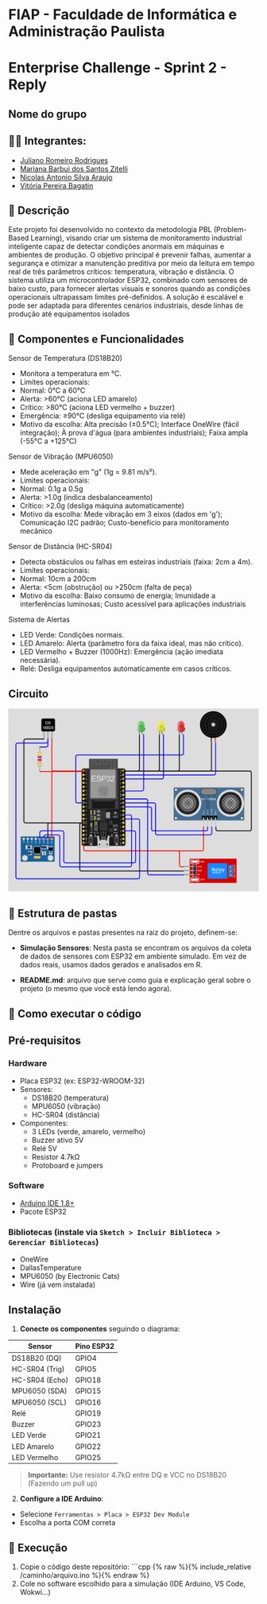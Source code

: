 # FIAP - Faculdade de Informática e Administração Paulista

<p align="center">

# Enterprise Challenge - Sprint 2 - Reply

## Nome do grupo

## 👨‍🎓 Integrantes: 
- <a href="https://www.linkedin.com/in/juliano-romeiro-rodrigues/">Juliano Romeiro Rodrigues</a>
- <a href="">Mariana Barbui dos Santos Zitelli</a>
- <a href="https://www.linkedin.com/in/nicolas--araujo/">Nicolas Antonio Silva Araujo</a> 
- <a href="https://www.linkedin.com/in/vitoria-bagatin-31ba88266/">Vitória Pereira Bagatin</a> 


## 📜 Descrição

Este projeto foi desenvolvido no contexto da metodologia PBL (Problem-Based Learning), visando criar um sistema de monitoramento industrial inteligente capaz de detectar condições anormais em máquinas e ambientes de produção. O objetivo principal é prevenir falhas, aumentar a segurança e otimizar a manutenção preditiva por meio da leitura em tempo real de três parâmetros críticos: temperatura, vibração e distância.
O sistema utiliza um microcontrolador ESP32, combinado com sensores de baixo custo, para fornecer alertas visuais e sonoros quando as condições operacionais ultrapassam limites pré-definidos. A solução é escalável e pode ser adaptada para diferentes cenários industriais, desde linhas de produção até equipamentos isolados


## 🔋 Componentes e Funcionalidades

Sensor de Temperatura (DS18B20)
- Monitora a temperatura em °C.
- Limites operacionais:
- Normal: 0°C a 60°C
- Alerta: >60°C (aciona LED amarelo)
- Crítico: >80°C (aciona LED vermelho + buzzer)
- Emergência: ≥90°C (desliga equipamento via relé)
- Motivo da escolha: Alta precisão (±0.5°C); Interface OneWire (fácil integração); À prova d'água (para ambientes industriais); Faixa ampla (-55°C a +125°C)

Sensor de Vibração (MPU6050)
- Mede aceleração em "g" (1g = 9.81 m/s²).
- Limites operacionais:
- Normal: 0.1g a 0.5g
- Alerta: >1.0g (indica desbalanceamento)
- Crítico: >2.0g (desliga máquina automaticamente)
- Motivo da escolha: Mede vibração em 3 eixos (dados em 'g'); Comunicação I2C padrão; Custo-benefício para monitoramento mecânico

Sensor de Distância (HC-SR04)
- Detecta obstáculos ou falhas em esteiras industriais (faixa: 2cm a 4m).
- Limites operacionais:
- Normal: 10cm a 200cm
- Alerta: <5cm (obstrução) ou >250cm (falta de peça)
- Motivo da escolha: Baixo consumo de energia; Imunidade a interferências luminosas; Custo acessível para aplicações industriais

Sistema de Alertas
- LED Verde: Condições normais.
- LED Amarelo: Alerta (parâmetro fora da faixa ideal, mas não crítico).
- LED Vermelho + Buzzer (1000Hz): Emergência (ação imediata necessária).
- Relé: Desliga equipamentos automaticamente em casos críticos.

## Circuito

![Circuito-Challenge-Esp32.png](https://github.com/Nico-Araujo/FIAP/blob/5cc8750ab00ef7c1a4fcdfb5e586621566fd1ac5/Fase%204/Enterprise%20Challenge/Circuito-Challenge-Esp32.png)


## 📁 Estrutura de pastas

Dentre os arquivos e pastas presentes na raiz do projeto, definem-se:

- <b>Simulação Sensores</b>: Nesta pasta se encontram os arquivos da coleta de dados de sensores com ESP32 em ambiente simulado. Em vez de dados reais, usamos dados gerados e analisados em R.

- <b>README.md</b>: arquivo que serve como guia e explicação geral sobre o projeto (o mesmo que você está lendo agora).

## 🔧 Como executar o código

## Pré-requisitos

### Hardware
- Placa ESP32 (ex: ESP32-WROOM-32)
- Sensores:
  - DS18B20 (temperatura)
  - MPU6050 (vibração)
  - HC-SR04 (distância)
- Componentes:
  - 3 LEDs (verde, amarelo, vermelho)
  - Buzzer ativo 5V
  - Relé 5V
  - Resistor 4.7kΩ
  - Protoboard e jumpers

### Software
- [Arduino IDE 1.8+](https://www.arduino.cc/en/software)
- Pacote ESP32

### Bibliotecas (instale via `Sketch > Incluir Biblioteca > Gerenciar Bibliotecas`)
- OneWire
- DallasTemperature
- MPU6050 (by Electronic Cats)
- Wire (já vem instalada)

## Instalação

1. **Conecte os componentes** seguindo o diagrama:

 | Sensor       | Pino ESP32 |
 |--------------|-----------|
 | DS18B20 (DQ) | GPIO4     |
 | HC-SR04 (Trig)| GPIO5    |
 | HC-SR04 (Echo)| GPIO18   |
 | MPU6050 (SDA)| GPIO15    |
 | MPU6050 (SCL)| GPIO16    |
 | Relé         | GPIO19    |
 | Buzzer       | GPIO23    |
 | LED Verde    | GPIO21    |
 | LED Amarelo  | GPIO22    |
 | LED Vermelho | GPIO25    |

 > **Importante:** Use resistor 4.7kΩ entre DQ e VCC no DS18B20 (Fazendo um pull up)

2. **Configure a IDE Arduino**:
 - Selecione `Ferramentas > Placa > ESP32 Dev Module`
 - Escolha a porta COM correta

## 🚀 Execução

1. Copie o código deste repositório: ```cpp
{% raw %}{% include_relative /caminho/arquivo.ino %}{% endraw %}
2. Cole no software escolhido para a simulação (IDE Arduino, VS Code, Wokwi...)

